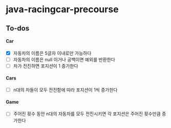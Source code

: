 # java-racingcar-precourse

## To-dos

#### Car
- [x] 자동차의 이름은 5글자 이내로만 가능하다
- [ ] 자동차의 이름은 null 이거나 공백이면 예외를 반환한다
- [ ] 차가 전진하면 포지션이 1 증가한다

#### Cars
- [ ] n대의 차들이 모두 전진함에 따라 포지션이 1씩 증가한다 

#### Game
- [ ] 주어진 횟수 동안 n대의 자동차를 모두 전진시키면 각 포지션은 주어진 횟수만큼 증가한다 
